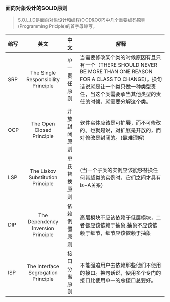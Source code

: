 ### 面向对象设计的SOLID原则
> S.O.L.I.D是面向对象设计和编程(OOD&OOP)中几个重要编码原则(Programming Priciple)的首字母缩写。

|缩写|英文|中文|解释|
|:--|:--:|:--|---|
|SRP|The Single Responsibility Principle|单一责任原则|当需要修改某个类的时候原因有且只有一个（THERE SHOULD NEVER BE MORE THAN ONE REASON FOR A CLASS TO CHANGE）。换句话说就是让一个类只做一种类型责任，当这个类需要承当其他类型的责任的时候，就需要分解这个类。 |
|OCP|The Open Closed Principle|开放封闭原则|软件实体应该是可扩展，而不可修改的。也就是说，对扩展是开放的，而对修改是封闭的。(最难理解)|
|LSP|The Liskov Substitution Principle|	里氏替换原则|(当一个子类的实例应该能够替换任何其超类的实例时，它们之间才具有is-A关系)|
|DIP|The Dependency Inversion Principle|依赖倒置原则|高层模块不应该依赖于低层模块，二者都应该依赖于抽象,抽象不应该依赖于细节，细节应该依赖于抽象 |
|ISP|The Interface Segregation Principle|接口分离原则|不能强迫用户去依赖那些他们不使用的接口。换句话说，使用多个专门的接口比使用单一的总接口总要好。|

